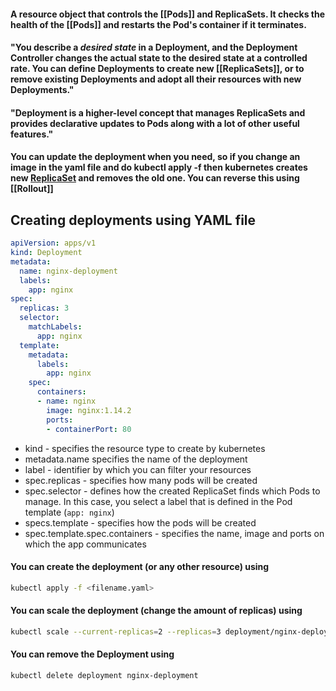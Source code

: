 #### A resource object that controls the [[Pods]] and ReplicaSets. It checks the health of the [[Pods]] and restarts the Pod's container if it terminates.

#### "You describe a _desired state_ in a Deployment, and the Deployment Controller changes the actual state to the desired state at a controlled rate. You can define Deployments to create new [[ReplicaSets]], or to remove existing Deployments and adopt all their resources with new Deployments."

#### "Deployment is a higher-level concept that manages ReplicaSets and provides declarative updates to Pods along with a lot of other useful features."

#### You can update the deployment when you need, so if you change an image in the yaml file and do kubectl apply -f then kubernetes creates new [ReplicaSet](ReplicaSets) and removes the old one. You can reverse this using [[Rollout]]

## Creating deployments using YAML file


```yaml
apiVersion: apps/v1
kind: Deployment
metadata:
  name: nginx-deployment
  labels:
    app: nginx
spec:
  replicas: 3
  selector:
    matchLabels:
      app: nginx
  template:
    metadata:
      labels:
        app: nginx
    spec:
      containers:
      - name: nginx
        image: nginx:1.14.2
        ports:
        - containerPort: 80
```

- kind - specifies the resource type to create by kubernetes
- metadata.name specifies the name of the deployment
- label - identifier by which you can filter your resources
- spec.replicas - specifies how many pods will be created
- spec.selector - defines how the created ReplicaSet finds which Pods to manage. In this case, you select a label that is defined in the Pod template (`app: nginx`)
- specs.template - specifies how the pods will be created
- spec.template.spec.containers - specifies the name, image and ports on which the app communicates

#### You can create the deployment (or any other resource) using
```bash
kubectl apply -f <filename.yaml>
```

#### You can scale the deployment (change the amount of replicas) using

```bash
kubectl scale --current-replicas=2 --replicas=3 deployment/nginx-deployment
```

#### You can remove the Deployment using

```bash
kubectl delete deployment nginx-deployment
```

